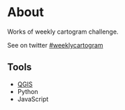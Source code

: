 # About
Works of weekly cartogram challenge.

See on twitter [#weeklycartogram](https://twitter.com/hashtag/weeklycartogram?src=hashtag_click)

## Tools
- [QGIS](https://qgis.org/en/site/)
- Python
- JavaScript
